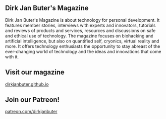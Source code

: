 ## Dirk Jan Buter's Magazine

Dirk Jan Buter's Magazine is about technology for personal development. It features member stories, interviews with experts and innovators, tutorials and reviews of products and services, resources and discussions on safe and ethical use of technology. The magazine focuses on biohacking and artificial intelligence, but also on quantified self, cryonics, virtual reality and more. It offers technology enthusiasts the opportunity to stay abreast of the ever-changing world of technology and the ideas and innovations that come with it.

## Visit our magazine

[dirkjanbuter.github.io](https://dirkjanbuter.github.io/)


## Join our Patreon!

[patreon.com/dirkjanbuter](https://patreon.com/dirkjanbuter)

